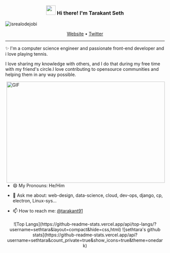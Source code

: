 <!--
### Hi there 👋


**sethtara/sethtara** is a ✨ _special_ ✨ repository because its `README.md` (this file) appears on your GitHub profile.

Here are some ideas to get you started:

- 🔭 I’m currently working on ...
- 🌱 I’m currently learning ...
- 👯 I’m looking to collaborate on ...
- 🤔 I’m looking for help with ...
- 💬 Ask me about ...
- 📫 How to reach me: ...
- 😄 Pronouns: ...
- ⚡ Fun fact: ...
-->


<!-- Heading -->
<h3 align="center"><img src = "https://raw.githubusercontent.com/MartinHeinz/MartinHeinz/master/wave.gif" width = 30px> Hi there! I'm Tarakant Seth</h3>

<!-- Profile Views -->

<p align="left"> <img src="https://komarev.com/ghpvc/?username=sethtara&label=Profile%20views&color=0e75b6&style=flat" alt="isrealodejobi" />
</p>

<p align="center">
  <a href="https://">Website</a> •
  <a href="https://twitter.com/tarakant91">Twitter</a>
</p>

 <!-- About section -->

---
✨ I'm a computer science engineer and passionate front-end developer and i love playing tennis.


I love sharing my knowledge with others, and I do that during my free time with my friend's circle.I love contributing to opensource communities and helping them in any way possible. 

<!-- code gif-->
<img align="right" alt="GIF" src="./code.gif" width="500" height="320" />

- 😄 My Pronouns: He/Him  

- 💬 Ask me about: web-design, data-science, cloud, dev-ops, django, cp, electron, Linux-sys...

- 📫 How to reach me: [@tarakant91](https://twitter.com/tarakant91)


<!-- About section: END -->
<p align = "center" style="padding:5px;">
![Top Langs](https://github-readme-stats.vercel.app/api/top-langs/?username=sethtara&layout=compact&hide=css,html)
![sethtara's github stats](https://github-readme-stats.vercel.app/api?username=sethtara&count_private=true&show_icons=true&theme=onedark)

</p>
